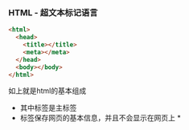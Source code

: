 ### HTML - 超文本标记语言

```html
<html>
  <head>
    <title></title>
    <meta></meta>
  </head>
  <body></body>
</html>
```

如上就是html的基本组成

* 其中<html>标签是主标签
* <head>标签保存网页的基本信息，并且不会显示在网页上
  * <title>标签表示文档的标题信息，显示在浏览器左上角
  * <meta>标签保存文档的元信息
* <body>保存网页的主体信息，其中的内容显示在网页上

基本的标签

* <br>:强制换行
* <p> / <div>:换段落标记
* <center>:居中显示文体
* <pre>预格式化文体，常用来显示源代码等部分已经认为排版过的内容,**HTML网页的多个换行和空格都是默认成一个空格**
* <li> in <ol> / <ul>:<li>标签存放在我们的<ol> / <ul>标签中，前者是有序标签，后者是无序标签，<li>现实每个列表行
* <dl> / <dt> / <dd> : <dl>现实定义性列表,<dt>显示一个条目,<dd>显示该条目的的解释信息
* <hr>:水平分割线
* <h1>~<h6>:六级标题
* <font size = "1~7" , color = "red ~" face = "宋体"></font>:改变字体大小
* <b>:加粗文段
* <i>:斜体文段
* <sub>:下标标记文体
* <sup>:上标标记文体
* <cite>:引用文体
* <em>:强调斜体文体
* <strong>:加粗强调文体
* <small>:小写文体，可以嵌套自己和其他的标签
* <big>:大写文体，可以嵌套自己和其他的标签
* <tt>:打印机字体
* <u>:下划线文体

特殊标签

* <img>:

  图像标记，用来在网页中显示图像，特殊的**单标记标签**

  ```html
  1.src:资源路径
  2.width:图片宽度
  3.height：图片高度
  4.border:图片外套边框大小
  5.alt:图片加载失败的文体描述，搜索引擎抓取图片的方式
  <img src ="path+mode" width="" height="" border="" alt=""></img>
  ```

* <a>:

  超链接标签，爬虫经常要抽取连接，链接的使用标签是<a>

  ```html
  1.href:连接的地址，连接是网页，视频，图片音乐都可以
  2.target:定义打开超链接的方式
  	1._blank:新窗口中打开链接
  	2._self:当前窗口打开链接
  	3._parent:父窗口打开链接
  	4._top:顶层窗口打开链接
  <a href="path" target="打开方式" name="页面的锚点名称">连接的文体或者图片</a>
  ```

* 表格:

  * <table>:

    ```html
    <table 属性...></table>
    	1.width：表格宽度
    	2.height：表格高度
    	3.border：表格外框宽度
    	4.align：表格显示位置，left,center,right
    	5.cellspacing：单元格间距
    	6.cellpadding：单元格内容与边框的距离
    	7.frame
    		1.void:无边框
    		2.above:只有顶部有
    		3.below:只有下面有
    		4.hsides:顶底
    		5.lhs:左侧
    		6.rhs:右侧
    		7.vsides:左右侧
    		8.border:全部都有
    	8.rules 分割线
    		1.none：无分割线
    		2.all：全有
    		3.rows：只有行
    		4.clos：只有列
    <caption></caption>
    	用来在表格上显示表格标题，在<table>之后第一个<tr>之前
          align属性：top,bottom,left,right
    <tr></tr>
    	定义表格的行，一整行，很多的<tr>标签构成一个表格
          1.bgcolor:背景色
          2.align:
          3.valign:
    <td></td> / <th></th>
        都是单元格的标记，嵌套在<tr>标签内
        <th></th>是表头标签，都放在第一行或者第一列,文体会被加粗居中显示
          1.bgcolor:单元格背景
          2.align:单元格对齐方式
          3.valign:垂直对齐方式
          4.width:宽
          5.height:高
          6.rowspan:单元格占用行数
          7.colspan:单元格占用列数
        
    ```

### CSS - 层叠样式表

定义如何具体的现实HTML的元素，目的是为了结局内容和表现分离的问题(同一个HTML文档只要更换CSS就可以多样化显示)

1.实现方式:

* 内联样式表:直接写在HTML文档中，使用style属性设置CSS样式

* 嵌入样式表:

  将<style>标签卸载<head>标签内，嵌入HTML文档中

* 外部样式表:

  单独编辑成文件，.css为扩展名

  在<head>中的<link>标签的href属性中将css连接到HTML文档中

2.CSS的规则：

​	1.组成:选择器 + 声明

​		选择器:一个HTML元素

​		声明:属性和值的组合，属性是希望设置的属性，每个属性都存在一个值，冒号分开

```html
h1    #　选择器
{
  color:blue;　　　# 声明
  font-size:12px;
}
```

​	2.定义类型：

* HTML标记定义:就像上面的，使用选择器控制，一个选择器可以使用很多的声明

* ID选择器:

  ID选择器可以给HTML中任何标有特定ID的HTML元素增加制定的样式，HTML标签使用通用的ID属性设置ID选择器

  在CSS中，使用**#**特殊符号来标记ID选择器

  ```html
  #word
  {
    text-align:center;
    color:red;
  }
  可以将HTML中的所有的ID为word的问题居中红色处理
  ```

* class选择器:

  不像ID是唯一的，class选择器是可以多选的，并且每个HTML也可以选多个class

  ```html
  .name
  {
    bgcolor:#FFF;
  }
  /
  p.name    # 特定对p标签的类选择器
  {
    bgcolor:#FFF;
  }
  ```

### 基本属性

* 颜色属性:

  color:green

  color:#ff6600

  color:#f60

  color:rgb(255,255,255)

  color:rgba(255,255,255,1)最后的a代表透明度0~1

* 字体属性

  font-size:14px　字体大小

  font-family:宋体，...　字体类型，不存在的时候做替换使用

  font-weight:字体的粗重程度

  ​	1.normal , bold , bolder , lighter

  ​	2.100,200,300,...,900 / normal = 400 , bold = 700

* 背景属性

  定义背景颜色，背景图片，背景位置等

  background-color:同颜色属性

  ~-image:url(...)  背景图片

  ~-repea图片大小不够的时候的方案

  ​	repeat：整体重复

  ​	repeat-x：横向重复

  ​	repeat-y：纵向重复

  ​	no-repeat：不重复

  ~-position:left , center, right , top , bottom , center

* 文本属性

  text-align:left,center,right文本的对齐方式

  line-align:设置行高

  text-indent:首行缩进,50px...

  letter-spacing:字符间距，默认没有间距/inherit继承父亲

* 列表<ol> / <ul>

  * list-style-type:

    ```html
    将我们的ul标签包含有a类选择器的标签的无需标签设置成圆形
    ul.a   
    {
      list-style-type:circle;
    }
    ```

  * list-style-position:

    标记的位置，inside,outside(默认左侧),inherit

  * list-style-image:

    url('...'), none , inherit

  ​

  ​